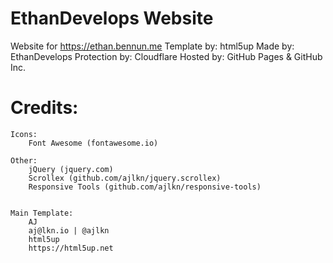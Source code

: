 # EthanDevelops Website
Website for https://ethan.bennun.me
Template by: html5up
Made by: EthanDevelops
Protection by: Cloudflare
Hosted by: GitHub Pages & GitHub Inc.

# Credits:


	Icons:
		Font Awesome (fontawesome.io)

	Other:
		jQuery (jquery.com)
		Scrollex (github.com/ajlkn/jquery.scrollex)
		Responsive Tools (github.com/ajlkn/responsive-tools)


	Main Template:
		AJ
		aj@lkn.io | @ajlkn
		html5up
		https://html5up.net
